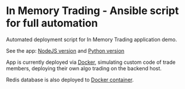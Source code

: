 # In Memory Trading - Ansible script for full automation

Automated deployment script for In Memory Trading application demo.

See the app: [NodeJS version](https://github.com/do-team/inmemtrad) and [Python version](https://github.com/do-team/python-inmemtrad)

App is currently deployed via [Docker](https://hub.docker.com/r/davesade/algo/), simulating custom code of trade members,
deploying their own algo trading on the backend host.

Redis database is also deployed to [Docker container](https://hub.docker.com/_/redis/).